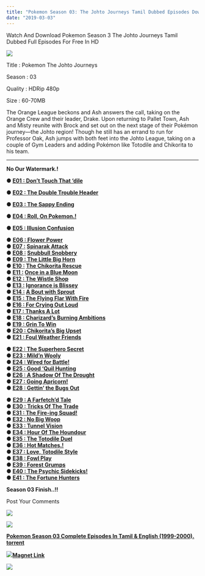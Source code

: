 ```yaml
---
title: "Pokemon Season 03: The Johto Journeys Tamil Dubbed Episodes Download"
date: "2019-03-03"
---
```


Watch And Download Pokemon Season 3 The Johto Journeys Tamil Dubbed Full Episodes For Free In HD

  

[![](https://1.bp.blogspot.com/-WCW9hzQH3yc/XF3Rkb2zp_I/AAAAAAAABYc/qb5yvq26AfIhi6X6DkJngOCEoX2qrE2KACLcBGAs/s320/Poke{9560a35704a61d56b1c5bb169ad4626925aff5012047a8ffb6d720526964f1e1}2BS3{9560a35704a61d56b1c5bb169ad4626925aff5012047a8ffb6d720526964f1e1}2BTk.jpg)](https://1.bp.blogspot.com/-WCW9hzQH3yc/XF3Rkb2zp_I/AAAAAAAABYc/qb5yvq26AfIhi6X6DkJngOCEoX2qrE2KACLcBGAs/s1600/Poke{9560a35704a61d56b1c5bb169ad4626925aff5012047a8ffb6d720526964f1e1}2BS3{9560a35704a61d56b1c5bb169ad4626925aff5012047a8ffb6d720526964f1e1}2BTk.jpg)

  

Title : Pokemon The Johto Journeys

  

Season : 03

  

Quality : HDRip 480p

  

Size : 60-70MB

  

The Orange League beckons and Ash answers the call, taking on the Orange Crew and their leader, Drake. Upon returning to Pallet Town, Ash and Misty reunite with Brock and set out on the next stage of their Pokémon journey—the Johto region! Though he still has an errand to run for Professor Oak, Ash jumps with both feet into the Johto League, taking on a couple of Gym Leaders and adding Pokémon like Totodile and Chikorita to his team.

* * *

  

**No Our Watermark.!**

**● [E01 : Don’t Touch That ‘dile](https://clk.ink/6ES8)**

**● [E02 : The Double Trouble Header](https://clk.ink/iqW26hgv)**

**● [E03 : The Sappy Ending](https://clk.ink/ud5Kp)**

**● [E04 : Roll, On Pokemon.!](https://clk.ink/cWkUHTQ)**

**● [E05 : Illusion Confusion](https://clk.ink/vwfUj)**  
  
● **[E06 : Flower Power](https://clk.ink/zk51V)**  
**● [E07 :](https://clk.ink/dVMbwn) [Spinarak Attack](https://clk.ink/dVMbwn)**  
**● [E08 :](https://clk.ink/IUN5C) [Snubbull Snobbery](https://clk.ink/IUN5C)**  
**● [E09 : The Little Big Horn](https://clk.ink/aS0YcuOx)**  
**● [E10 :](https://clk.ink/ii8vYlQs) [The Chikorita Rescue](https://clk.ink/ii8vYlQs)**  
**● [E11 :](https://clk.ink/pK5p5l) [Once in a Blue Moon](https://clk.ink/pK5p5l)**  
**● [E12 : The Wistle Shop](https://clk.ink/KfORrlMP)**  
**● [E13 :](https://clk.ink/r2wkBg) [Ignorance is Blissey](https://clk.ink/r2wkBg)**  
**● [E14 :](https://clk.ink/n329E7n) [A Bout with Sprout](https://clk.ink/n329E7n)**  
**● [E15 : The Flying Flar With Fire](https://clk.ink/i5Fb893P)**  
**● [E16 : For Crying Out Loud](https://clk.ink/GHfAFPue)**  
**● [E17 : Thanks A Lot](https://clk.ink/n4QvngkN)**  
**● [E18 : Charizard’s Burning Ambitions](https://clk.ink/z2SQ)**  
**● [E19 : Grin To Win](https://clk.ink/tiZ4Mb4)**  
**● [E20 : Chikorita’s Big Upset](https://clk.ink/U5Lh)**  
**● [E21 : Foul Weather Friends](https://clk.ink/ZtnZ)**

**● [E22 : The Superhero Secret](https://clk.ink/BdWOkte)**  
**● [E23 : Mild’n Wooly](https://clk.ink/8E5b)**  
**● [E24 : Wired for Battle!](https://clk.ink/3c0o)**  
**● [E25 : Good ‘Quil Hunting](https://clk.ink/mCK5Z)**  
**● [E26 : A Shadow Of The Drought](https://clk.ink/KkMET)**  
**● [E27 : Going Apricorn!](https://clk.ink/5ClLho)**  
**● [E28 : Gettin’ the Bugs Out](https://clk.ink/mqlSf0dl)**

● **[E29 : A Farfetch’d Tale](https://clk.ink/T8hk)**  
**● [E30 : Tricks Of The Trade](https://clk.ink/EGSuior)**  
**● [E31 : The Fire-ing Squad!](https://clk.ink/5TA9brP6)**  
**● [E32 : No Big Woop](https://clk.ink/3wL9)**  
**● [E33 : Tunnel Vision](https://clk.ink/45c3)**  
**● [E34 : Hour Of The Houndour](https://clk.ink/83nbaBe)**  
**● [E35 : The Totodile Duel](https://clk.ink/3eKP0)**  
**● [E36 : Hot Matches.!](https://clk.ink/goxzdWd)**  
**● [E37 : Love, Totodile Style](https://clk.ink/wv40ImN)**  
**● [E38 : Fowl Play](https://clk.ink/EaFH0zc)**  
**● [E39 : Forest Grumps](https://clk.ink/JBK2n9)**  
**● [E40 : The Psychic Sidekicks!](https://clk.ink/Shdn)**  
**● [E41 : The Fortune Hunters](https://clk.ink/J3TbDIq8)**

**Season 03 Finish..!!**

  
Post Your Comments

  

[![](https://2.bp.blogspot.com/-DjMgbTtpCKY/XGYsNL1IuPI/AAAAAAAABa4/9jlhaZOYi8syhXw8iKrCXdAFPIu1_EbcwCLcBGAs/s320/torrborder.gif)](https://2.bp.blogspot.com/-DjMgbTtpCKY/XGYsNL1IuPI/AAAAAAAABa4/9jlhaZOYi8syhXw8iKrCXdAFPIu1_EbcwCLcBGAs/s1600/torrborder.gif)

[![](https://4.bp.blogspot.com/-LUyIP6TmXes/XGYsMo3CFWI/AAAAAAAABa0/zwTPX6Cbp7gY0_ZtmGJLFHRerdZi55cYQCLcBGAs/s1600/torrenticon.png)](https://4.bp.blogspot.com/-LUyIP6TmXes/XGYsMo3CFWI/AAAAAAAABa0/zwTPX6Cbp7gY0_ZtmGJLFHRerdZi55cYQCLcBGAs/s1600/torrenticon.png)

**[Pokemon Season 03 Complete Episodes In Tamil & English (1999-2000). torrent](https://clk.ink/X60d)**  
  

[![](https://3.bp.blogspot.com/-j1nqvr75rzA/XGYs66G_TkI/AAAAAAAABbE/HjdlbPb9IPsQQ1FISQTsezbgD1Abl4ZKwCLcBGAs/s1600/magnet.png)](https://3.bp.blogspot.com/-j1nqvr75rzA/XGYs66G_TkI/AAAAAAAABbE/HjdlbPb9IPsQQ1FISQTsezbgD1Abl4ZKwCLcBGAs/s1600/magnet.png)[**Magnet Link**](magnet:?xt=urn:btih:6299F6AE02AA362E61003A493F7152090B48505E&dn=www.TamilRockerss.ch{9560a35704a61d56b1c5bb169ad4626925aff5012047a8ffb6d720526964f1e1}20-{9560a35704a61d56b1c5bb169ad4626925aff5012047a8ffb6d720526964f1e1}20Sarkar{9560a35704a61d56b1c5bb169ad4626925aff5012047a8ffb6d720526964f1e1}20{9560a35704a61d56b1c5bb169ad4626925aff5012047a8ffb6d720526964f1e1}282018{9560a35704a61d56b1c5bb169ad4626925aff5012047a8ffb6d720526964f1e1}29{9560a35704a61d56b1c5bb169ad4626925aff5012047a8ffb6d720526964f1e1}5bTamil{9560a35704a61d56b1c5bb169ad4626925aff5012047a8ffb6d720526964f1e1}20Proper{9560a35704a61d56b1c5bb169ad4626925aff5012047a8ffb6d720526964f1e1}20-{9560a35704a61d56b1c5bb169ad4626925aff5012047a8ffb6d720526964f1e1}20Proper{9560a35704a61d56b1c5bb169ad4626925aff5012047a8ffb6d720526964f1e1}20HDRip{9560a35704a61d56b1c5bb169ad4626925aff5012047a8ffb6d720526964f1e1}20-{9560a35704a61d56b1c5bb169ad4626925aff5012047a8ffb6d720526964f1e1}20XviD{9560a35704a61d56b1c5bb169ad4626925aff5012047a8ffb6d720526964f1e1}20-{9560a35704a61d56b1c5bb169ad4626925aff5012047a8ffb6d720526964f1e1}20MP3{9560a35704a61d56b1c5bb169ad4626925aff5012047a8ffb6d720526964f1e1}20-{9560a35704a61d56b1c5bb169ad4626925aff5012047a8ffb6d720526964f1e1}20700MB{9560a35704a61d56b1c5bb169ad4626925aff5012047a8ffb6d720526964f1e1}20-{9560a35704a61d56b1c5bb169ad4626925aff5012047a8ffb6d720526964f1e1}20ESubs{9560a35704a61d56b1c5bb169ad4626925aff5012047a8ffb6d720526964f1e1}5d&tr=udp{9560a35704a61d56b1c5bb169ad4626925aff5012047a8ffb6d720526964f1e1}3a{9560a35704a61d56b1c5bb169ad4626925aff5012047a8ffb6d720526964f1e1}2f{9560a35704a61d56b1c5bb169ad4626925aff5012047a8ffb6d720526964f1e1}2ftracker.coppersurfer.tk{9560a35704a61d56b1c5bb169ad4626925aff5012047a8ffb6d720526964f1e1}3a6969{9560a35704a61d56b1c5bb169ad4626925aff5012047a8ffb6d720526964f1e1}2fannounce&tr=udp{9560a35704a61d56b1c5bb169ad4626925aff5012047a8ffb6d720526964f1e1}3a{9560a35704a61d56b1c5bb169ad4626925aff5012047a8ffb6d720526964f1e1}2f{9560a35704a61d56b1c5bb169ad4626925aff5012047a8ffb6d720526964f1e1}2f9.rarbg.com{9560a35704a61d56b1c5bb169ad4626925aff5012047a8ffb6d720526964f1e1}3a2730{9560a35704a61d56b1c5bb169ad4626925aff5012047a8ffb6d720526964f1e1}2fannounce&tr=udp{9560a35704a61d56b1c5bb169ad4626925aff5012047a8ffb6d720526964f1e1}3a{9560a35704a61d56b1c5bb169ad4626925aff5012047a8ffb6d720526964f1e1}2f{9560a35704a61d56b1c5bb169ad4626925aff5012047a8ffb6d720526964f1e1}2ftracker.opentrackr.org{9560a35704a61d56b1c5bb169ad4626925aff5012047a8ffb6d720526964f1e1}3a1337{9560a35704a61d56b1c5bb169ad4626925aff5012047a8ffb6d720526964f1e1}2fannounce) 

  

[![](https://3.bp.blogspot.com/-DjMgbTtpCKY/XGYsNL1IuPI/AAAAAAAABa4/KD1IPmLRN6IeBMK__UGI_qMqhe_SNFInwCEwYBhgL/s320/torrborder.gif)](https://3.bp.blogspot.com/-DjMgbTtpCKY/XGYsNL1IuPI/AAAAAAAABa4/KD1IPmLRN6IeBMK__UGI_qMqhe_SNFInwCEwYBhgL/s1600/torrborder.gif)
